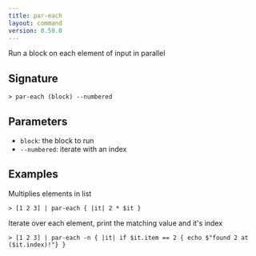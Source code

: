 ```yaml
---
title: par-each
layout: command
version: 0.59.0
---
```


Run a block on each element of input in parallel

## Signature

```> par-each (block) --numbered```

## Parameters

 -  `block`: the block to run
 -  `--numbered`: iterate with an index

## Examples

Multiplies elements in list
```shell
> [1 2 3] | par-each { |it| 2 * $it }
```

Iterate over each element, print the matching value and it's index
```shell
> [1 2 3] | par-each -n { |it| if $it.item == 2 { echo $"found 2 at ($it.index)!"} }
```

